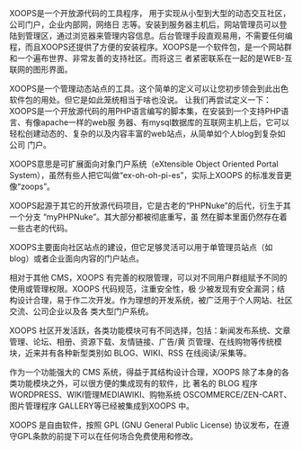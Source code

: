 XOOPS是一个开放源代码的工具程序， 用于实现从小型到大型的动态交互社区，公司门户，企业内部网，网络日 志等。安装到服务器主机后，网站管理员可以登陆到管理区，通过浏览器来管理内容信息。后台管理手段直观易用，不需要任何编 程，而且XOOPS还提供了方便的安装程序。XOOPS是一个软件包，是一个网站群和一个遍布世界、非常友善的支持社区。而将这三 者紧密联系在一起的是WEB-互联网的图形界面。

XOOPS是一个管理动态站点的工具。这个简单的定义可以让您初步领会到此出色软件包的用处。但它是如此笼统相当于啥也没说。 让我们再尝试定义一下：XOOPS是一个开放源代码的用PHP语言编写的脚本集，在安装到一个支持PHP语言、有像apache一样的web服 务器、有mysql数据库的互联网主机上后，它可以轻松创建动态的、复杂的以及内容丰富的web站点，从简单如个人blog到复杂如公司 门户。

XOOPS意思是可扩展面向对象门户系统（eXtensible Object Oriented Portal System），虽然有些人把它叫做“ex-oh-oh-pi-es”，实际上XOOPS 的标准发音更像“zoops”。

XOOPS起源于其它的开放源代码项目，它是古老的“PHPNuke”的后代，衍生于其一个分支 “myPHPNuke”。其大部分都被彻底重写，虽 然在脚本里面仍然存在着一些古老的代码。

XOOPS主要面向社区站点的建设，但它足够灵活可以用于单管理员站点（如blog）或者企业面向内容的门户站点。

相对于其他 CMS，XOOPS 有完善的权限管理，可以对不同用户群组赋予不同的使用或管理权限。XOOPS 代码规范，注重安全性，极 少被发现有安全漏洞；结构设计合理，易于作二次开发。作为理想的开发系统，被广泛用于个人网站、社区交流、公司企业以及各 类大型门户系统。

XOOPS 社区开发活跃，各类功能模块可有不同选择，包括：新闻发布系统、文章管理、论坛、相册、资源下载、友情链接、广告/黄 页管理、在线购物等传统模块，近来并有各种新型类别如 BLOG、WIKI、RSS 在线阅读/采集等。

作为一个功能强大的 CMS 系统，得益于其结构设计合理，XOOPS 除了本身的各类功能模块之外，可以很方便的集成现有的软件，比 著名的 BLOG 程序 WORDPRESS、WIKI管理MEDIAWIKI、购物系统 OSCOMMERCE/ZEN-CART、图片管理程序 GALLERY等已经被集成到XOOPS 中。

XOOPS 是自由软件，按照 GPL (GNU General Public License) 协议发布，在遵守GPL条款的前提下可以在任何场合免费使用和修改。